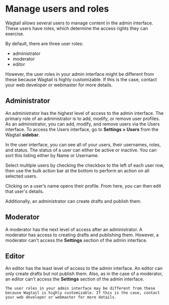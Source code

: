 # Manage users and roles
Wagtail allows several users to manage content in the admin interface. These users have roles, which determine the access rights they can exercise.

By default, there are three user roles: 
* administrator 
* moderator
* editor 

However, the user roles in your admin interface might be different from these because Wagtail is highly customizable. If this is the case, contact your web developer or webmaster for more details.

## Administrator
An administrator has the highest level of access to the admin interface. The primary role of an administrator is to add, modify, or remove user profiles. As an administrator, you can add, modify, and remove users via the Users interface. To access the Users interface, go to **Settings > Users** from the Wagtail **sidebar**.

In the user interface, you can see all of your users, their usernames, roles, and status. The status of a user can either be active or inactive. You can sort this listing either by Name or Username.

Select multiple users by checking the checkbox to the left of each user row, then use the bulk action bar at the bottom to perform an action on all selected users.

Clicking on a user’s name opens their profile. From here, you can then edit that user's details.

Additionally, an administrator can create drafts and publish them.

## Moderator
A moderator has the next level of access after an administrator. A moderator has access to creating drafts and publishing them. However, a moderator can't access the **Settings** section of the admin interface.

## Editor
An editor has the least level of access to the admin interface. An editor can only create drafts but not publish them. Also, as in the case of a moderator, an editor can't access the **Settings** section of the admin interface.

```Note
The user roles in your admin interface may be different from these because Wagtail is highly customizable. If this is the case, contact your web developer or webmaster for more details.
```

